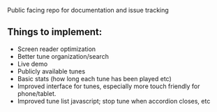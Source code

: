 Public facing repo for documentation and issue tracking

## Things to implement:
- Screen reader optimization
- Better tune organization/search
- Live demo
- Publicly available tunes
- Basic stats (how long each tune has been played etc)
- Improved interface for tunes, especially more touch friendly for phone/tablet.
- Improved tune list javascript; stop tune when accordion closes, etc
